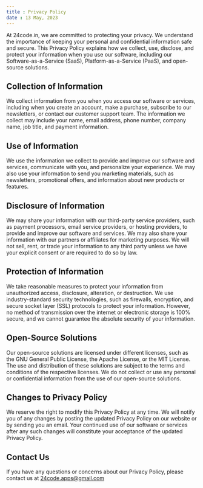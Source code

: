 ```yaml
---
title : Privacy Policy
date : 13 May, 2023
---
```


At 24code.in, we are committed to protecting your privacy. We understand the importance of keeping your personal and confidential information safe and secure. This Privacy Policy explains how we collect, use, disclose, and protect your information when you use our software, including our Software-as-a-Service (SaaS), Platform-as-a-Service (PaaS), and open-source solutions.

## Collection of Information

We collect information from you when you access our software or services, including when you create an account, make a purchase, subscribe to our newsletters, or contact our customer support team. The information we collect may include your name, email address, phone number, company name, job title, and payment information.

## Use of Information

We use the information we collect to provide and improve our software and services, communicate with you, and personalize your experience. We may also use your information to send you marketing materials, such as newsletters, promotional offers, and information about new products or features.

## Disclosure of Information

We may share your information with our third-party service providers, such as payment processors, email service providers, or hosting providers, to provide and improve our software and services. We may also share your information with our partners or affiliates for marketing purposes. We will not sell, rent, or trade your information to any third party unless we have your explicit consent or are required to do so by law.

## Protection of Information

We take reasonable measures to protect your information from unauthorized access, disclosure, alteration, or destruction. We use industry-standard security technologies, such as firewalls, encryption, and secure socket layer (SSL) protocols to protect your information. However, no method of transmission over the internet or electronic storage is 100% secure, and we cannot guarantee the absolute security of your information.

## Open-Source Solutions

Our open-source solutions are licensed under different licenses, such as the GNU General Public License, the Apache License, or the MIT License. The use and distribution of these solutions are subject to the terms and conditions of the respective licenses. We do not collect or use any personal or confidential information from the use of our open-source solutions.

## Changes to Privacy Policy

We reserve the right to modify this Privacy Policy at any time. We will notify you of any changes by posting the updated Privacy Policy on our website or by sending you an email. Your continued use of our software or services after any such changes will constitute your acceptance of the updated Privacy Policy.

## Contact Us

If you have any questions or concerns about our Privacy Policy, please contact us at 24code.apps@gmail.com